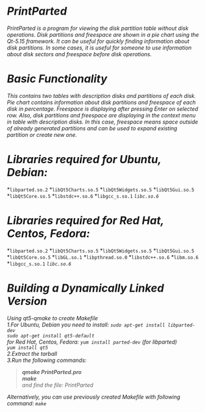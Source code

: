 
# *PrintParted* 

*PrintParted is a program for viewing the disk partition table without disk operations. Disk partitions and freespace are shown in a pie chart using the Qt-5.15 framework. It can be useful for quickly finding information about disk partitions. In some cases, it is useful for someone to use information about disk sectors and freespace before disk operations.* 


# *Basic Functionality*

*This contains two tables with description disks and partitions of each disk. Pie chart contains information about disk partitions and freespace 
of each disk in percentage. Freespace is displaying after pressing Enter on selected row. Also, disk partitions and freespace are displaying in the context menu in table with description disks. In this case, freespace means space outside of already generated partitions and can be used to expand existing partition or create new one.* 


# *Libraries required for Ubuntu, Debian:*<br />

*`libparted.so.2` *`libQt5Charts.so.5` *`libQt5Widgets.so.5` *`libQt5Gui.so.5` *`libQt5Core.so.5` *`libstdc++.so.6` *`libgcc_s.so.1` *`libc.so.6`*<br />

# *Libraries required for Red Hat, Centos, Fedora:*<br />

*`libparted.so.2` *`libQt5Charts.so.5` *`libQt5Widgets.so.5` *`libQt5Gui.so.5` *`libQt5Core.so.5` *`libGL.so.1` *`libpthread.so.0` *`libstdc++.so.6` *`libm.so.6`
*`libgcc_s.so.1` *`libc.so.6`*<br />
 
 
# *Building a Dynamically Linked Version*

*Using qt5-qmake to create Makefile*<br />
*1.For Ubuntu, Debian you need to install: `sudo apt-get install libparted-dev`*<br />
*`sudo apt-get install qt5-default`*<br /> 
*for Red Hat, Centos, Fedora:  `yum install parted-dev` (for libparted)*<br />
*`yum install qt5`*<br /> 
*2.Extract the tarball*<br />
*3.Run the following commands:*<br />
>*__qmake PrintParted.pro__*<br />
>*__make__* <br /> 
>*and find the file: PrintParted*<br />

*Alternatively, you can use previously created Makefile with following command: `make`*<br /> 

